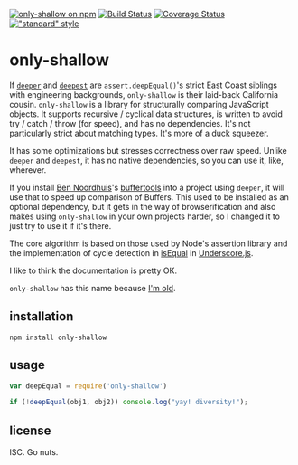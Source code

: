 [![only-shallow on npm](https://img.shields.io/npm/v/only-shallow.svg?style=flat)](http://npm.im/only-shallow)
[![Build Status](https://travis-ci.org/othiym23/only-shallow.svg?branch=v1.1.0)](https://travis-ci.org/othiym23/only-shallow)
[![Coverage Status](https://coveralls.io/repos/othiym23/only-shallow/badge.svg?branch=master&service=github)](https://coveralls.io/github/othiym23/only-shallow?branch=master)
[!["standard" style](https://img.shields.io/badge/code%20style-standard-brightgreen.svg?style=flat)](https://github.com/feross/standard)

# only-shallow

If [`deeper`](http://npm.im/deeper) and [`deepest`](http://npm.im/deepest) are
`assert.deepEqual()`'s strict East Coast siblings with engineering backgrounds,
`only-shallow` is their laid-back California cousin.  `only-shallow` is a
library for structurally comparing JavaScript objects. It supports recursive /
cyclical data structures, is written to avoid try / catch / throw (for speed),
and has no dependencies. It's not particularly strict about matching types.
It's more of a duck squeezer.

It has some optimizations but stresses correctness over raw speed. Unlike
`deeper` and `deepest`, it has no native dependencies, so you can use it, like,
wherever.

If you install [Ben Noordhuis](http://github.com/bnoordhuis)'s
[buffertools](https://github.com/bnoordhuis/node-buffertools) into a project
using `deeper`, it will use that to speed up comparison of Buffers. This used
to be installed as an optional dependency, but it gets in the way of
browserification and also makes using `only-shallow` in your own projects
harder, so I changed it to just try to use it if it's there.

The core algorithm is based on those used by Node's assertion library and the
implementation of cycle detection in
[isEqual](http://underscorejs.org/#isEqual) in
[Underscore.js](http://underscorejs.org/).

I like to think the documentation is pretty OK.

`only-shallow` has this name because [I'm
old](https://www.youtube.com/watch?v=oiomcuNlVjk).

## installation

```
npm install only-shallow
```

## usage

```javascript
var deepEqual = require('only-shallow')

if (!deepEqual(obj1, obj2)) console.log("yay! diversity!");
```

## license

ISC. Go nuts.
